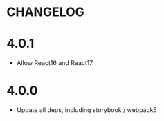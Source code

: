 # CHANGELOG

# 4.0.1

- Allow React16 and React17

# 4.0.0

- Update all deps, including storybook / webpack5